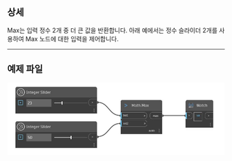 ## 상세
Max는 입력 정수 2개 중 더 큰 값을 반환합니다. 아래 예에서는 정수 슬라이더 2개를 사용하여 Max 노드에 대한 입력을 제어합니다.
___
## 예제 파일

![Max (int1, int2)](./DSCore.Math.Max(int1,%20int2)_img.jpg)

